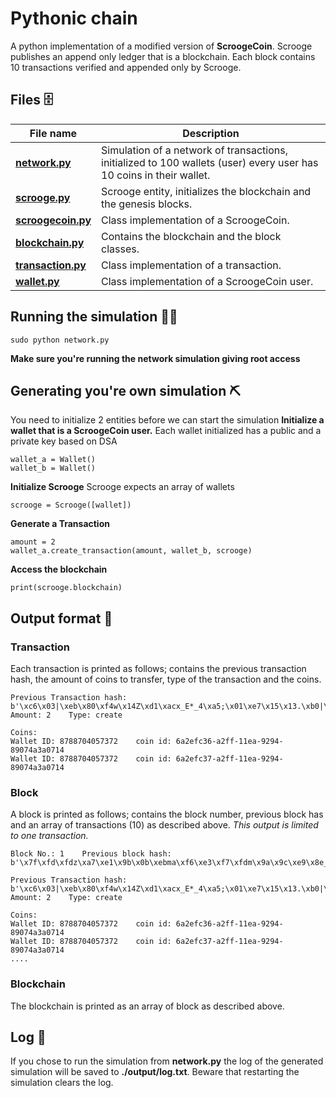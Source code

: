 # Pythonic chain

A python implementation of a modified version of **ScroogeCoin**. Scrooge publishes an append only ledger that is a blockchain. Each block contains 10 transactions verified and appended only by Scrooge.

## Files 🗄️

| File name                            | Description                                                                                                         |
| ------------------------------------ | ------------------------------------------------------------------------------------------------------------------- |
| [**network.py**](network.py)         | Simulation of a network of transactions, initialized to 100 wallets (user) every user has 10 coins in their wallet. |
| [**scrooge.py**](scrooge.py)         | Scrooge entity, initializes the blockchain and the genesis blocks.                                                  |
| [**scroogecoin.py**](scroogecoin.py) | Class implementation of a ScroogeCoin.                                                                              |
| [**blockchain.py**](blockchain.py)   | Contains the blockchain and the block classes.                                                                      |
| [**transaction.py**](transaction.py) | Class implementation of a transaction.                                                                              |
| [**wallet.py**](wallet.py)           | Class implementation of a ScroogeCoin user.                                                                         |

## Running the simulation 🏃‍♂️

    sudo python network.py

**Make sure you're running the network simulation giving root access**

## Generating you're own simulation ⛏️

You need to initialize 2 entities before we can start the simulation
**Initialize a wallet that is a ScroogeCoin user.**
Each wallet initialized has a public and a private key based on DSA

    wallet_a = Wallet()
    wallet_b = Wallet()

**Initialize Scrooge**
Scrooge expects an array of wallets

    scrooge = Scrooge([wallet])

**Generate a Transaction**

    amount = 2
    wallet_a.create_transaction(amount, wallet_b, scrooge)

**Access the blockchain**

    print(scrooge.blockchain)

## Output format 💾

### Transaction

Each transaction is printed as follows; contains the previous transaction hash, the amount of coins to transfer, type of the transaction and the coins.

    Previous Transaction hash: b'\xc6\x03|\xeb\x80\xf4w\x14Z\xd1\xacx_E*_4\xa5;\x01\xe7\x15\x13.\xb0|\x06\xb2^\x8c\x8ci'
    Amount: 2 	 Type: create

    Coins:
    Wallet ID: 8788704057372	coin id: 6a2efc36-a2ff-11ea-9294-89074a3a0714
    Wallet ID: 8788704057372	coin id: 6a2efc37-a2ff-11ea-9294-89074a3a0714

### Block

A block is printed as follows; contains the block number, previous block has and an array of transactions (10) as described above. _This output is limited to one transaction._

    Block No.: 1    Previous block hash: b'\x7f\xfd\xfdz\xa7\xe1\x9b\x0b\xebma\xf6\xe3\xf7\xfdm\x9a\x9c\xe9\x8e_JT(\x8b\xb0kA\xa1\xa16f'

    Previous Transaction hash: b'\xc6\x03|\xeb\x80\xf4w\x14Z\xd1\xacx_E*_4\xa5;\x01\xe7\x15\x13.\xb0|\x06\xb2^\x8c\x8ci'
    Amount: 2 	 Type: create

    Coins:
    Wallet ID: 8788704057372	coin id: 6a2efc36-a2ff-11ea-9294-89074a3a0714
    Wallet ID: 8788704057372	coin id: 6a2efc37-a2ff-11ea-9294-89074a3a0714
    ....

### Blockchain

The blockchain is printed as an array of block as described above.

## Log 📜

If you chose to run the simulation from **network.py** the log of the generated simulation will be saved to **./output/log.txt**. Beware that restarting the simulation clears the log.
